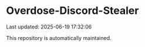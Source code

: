 # Overdose-Discord-Stealer

Last updated: 2025-06-19 17:32:06

This repository is automatically maintained.
